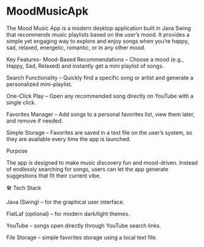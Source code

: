 # MoodMusicApk
The Mood Music App is a modern desktop application built in Java Swing that recommends music playlists based on the user’s mood. It provides a simple yet engaging way to explore and enjoy songs when you’re happy, sad, relaxed, energetic, romantic, or in any other mood.

Key Features-
Mood-Based Recommendations – Choose a mood (e.g., Happy, Sad, Relaxed) and instantly get a mini playlist of songs.

Search Functionality – Quickly find a specific song or artist and generate a personalized mini-playlist.

One-Click Play – Open any recommended song directly on YouTube with a single click.

Favorites Manager – Add songs to a personal favorites list, view them later, and remove if needed.

Simple Storage – Favorites are saved in a text file on the user’s system, so they are available every time the app is launched.

Purpose

The app is designed to make music discovery fun and mood-driven. Instead of endlessly searching for songs, users can let the app generate suggestions that fit their current vibe.

🛠 Tech Stack

Java (Swing) – for the graphical user interface.

FlatLaf (optional) – for modern dark/light themes.

YouTube – songs open directly through YouTube search links.

File Storage – simple favorites storage using a local text file.
